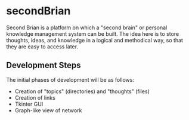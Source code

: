 # secondBrian

Second Brian is a platform on which a "second brain" or personal knowledge management system can be built. The idea here is to store thoughts, ideas, and knowledge in a logical and methodical way, so that they are easy to access later.

## Development Steps

The initial phases of development will be as follows:

- Creation of "topics" (directories) and "thoughts" (files)
- Creation of links
- Tkinter GUI
- Graph-like view of network
